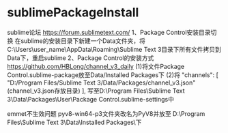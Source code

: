 # sublimePackageInstall
sublime论坛 https://forum.sublimetext.com/
1、Package Control安装目录切换
在sublime的安装目录下新建一个Data文件夹，将C:\Users\user_name\AppData\Roaming\Sublime Text 3目录下所有文件拷贝到Data下，重启sublime
2、Package Control的安装方式
https://github.com/HBLong/channel_v3_daily
(1)将文件Package Control.sublime-package放至Data/Installed Packages下
(2)将
"channels":
	[
		"D:/Program Files/Sublime Text 3/Data/Packages/channel_v3.json"(channel_v3.json存放目录)
	],
写至D:\Program Files\Sublime Text 3\Data\Packages\User\Package Control.sublime-settings中

emmet不生效问题
pyv8-win64-p3文件夹改名为PyV8并放至 D:\Program Files\Sublime Text 3\Data\Installed Packages\下
